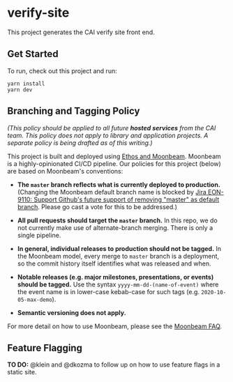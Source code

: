 # verify-site

This project generates the CAI verify site front end.

## Get Started

To run, check out this project and run:

```
yarn install
yarn dev
```

## Branching and Tagging Policy

_(This policy should be applied to all future **hosted services** from the CAI team. This policy does not apply to library and application projects. A separate policy is being drafted as of this writing.)_

This project is built and deployed using [Ethos and Moonbeam](https://wiki.corp.adobe.com/display/ethos/Ethos+-+More+About+Ethos). Moonbeam is a highly-opinionated CI/CD pipeline. Our policies for this project (below) are based on Moonbeam's conventions:

* **The `master` branch reflects what is currently deployed to production.** (Changing the Moonbeam default branch name is blocked by [Jira EON-9110: Support Github's future support of removing "master" as default branch](https://jira.corp.adobe.com/browse/EON-9110). Please go cast a vote for this to be addressed.)

* **All pull requests should target the `master` branch.** In this repo, we do not currently make use of alternate-branch merging. There is only a single pipeline.

* **In general, individual releases to production should not be tagged.** In the Moonbeam model, every merge to `master` branch is a deployment, so the commit history itself identifies what was released and when.

* **Notable releases (e.g. major milestones, presentations, or events) should be tagged.** Use the syntax `yyyy-mm-dd-(name-of-event)` where the event name is in lower-case kebab-case for such tags (e.g. `2020-10-05-max-demo`).

* **Semantic versioning does not apply.**

For more detail on how to use Moonbeam, please see the [Moonbeam FAQ](https://wiki.corp.adobe.com/pages/viewpage.action?spaceKey=ethos&title=FAQ+-+Moonbeam).

## Feature Flagging

**TO DO:** @klein and @dkozma to follow up on how to use feature flags in a static site.
